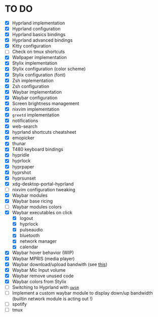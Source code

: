 # TO DO
- [x] Hyprland implementation
- [x] Hyprland configuration
- [x] Hyprland basics bindings
- [x] Hyprland advanced bindings
- [x] Kitty configuration
- [ ] Check on tmux shortcuts
- [x] Wallpaper implementation
- [x] Stylix implementation
- [x] Stylix configuration (color scheme)
- [x] Stylix configuration (font)
- [x] Zsh implementation
- [x] Zsh configuration
- [x] Waybar implementation
- [x] Waybar configuration
- [x] Screen brightness management
- [x] nixvim implementation
- [x] `greetd` implementation
- [x] notifications
- [x] web-search
- [x] hyprland shortcuts cheatsheet
- [x] emopicker
- [x] thunar
- [x] T480 keyboard bindings
- [x] hypridle
- [x] hyprlock
- [x] hyprpaper
- [x] hyprshot
- [x] hyprsunset
- [x] xdg-desktop-portal-hyprland
- [ ] nixvim configuration tweaking
- [x] Waybar modules
- [x] Waybar base ricing
- [ ] Waybar modules colors
- [x] Waybar executables on click
  - [x] logout
  - [x] hyprlock
  - [x] pulseaudio
  - [x] bluetooth
  - [x] network manager
  - [x] calendar
- [x] Waybar hover behavior (WIP)
- [x] Waybar MPRIS (media player)
- [x] Waybar download/upload bandwith (see [this](https://www.reddit.com/r/unixporn/comments/1b1rmls/sway_catppuccin_mocha_ags_waybar/))
- [x] Waybar Mic Input volume
- [x] Waybar remove unused code
- [x] Waybar colors from Stylix
- [ ] Switching to Hyprland with [`uwsm`](https://wiki.hyprland.org/Getting-Started/Master-Tutorial/#launching-hyprland)
- [ ] Implement a custom waybar module to display down/up bandwidth (builtin network module is acting out !)
- [ ] spotify
- [ ] tmux
